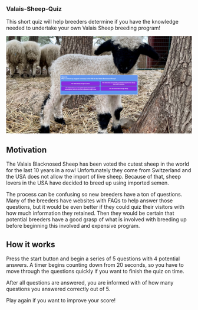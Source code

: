 ### Valais-Sheep-Quiz

This short quiz will help breeders determine if you have the knowledge needed to undertake your own Valais Sheep breeding program!

![Alt text](assets/valaisquizscreenshot.jpeg)


## Motivation

The Valais Blacknosed Sheep has been voted the cutest sheep in  the world for the last 10 years in a row! Unfortunately they come from Switzerland and the USA does not allow the import of live sheep. Because of that, sheep lovers in the USA have decided to breed up using imported semen. 

The process can be confusing so new breeders have a ton of questions. Many of the breeders have websites with FAQs to help answer those questions, but it would be even better if they could quiz their visitors with how much information they retained. Then they would be certain that potential breeders have a good grasp of what is involved with breeding up before beginning this involved and expensive program. 

## How it works

Press the start button and begin a series of 5 questions with 4 potential answers. A timer begins counting down from 20 seconds, so you have to move through the questions quickly if you want to finish the quiz on time.

After all questions are answered, you are informed with of how many questions you answered correctly out of 5. 

Play again if you want to improve your score!


